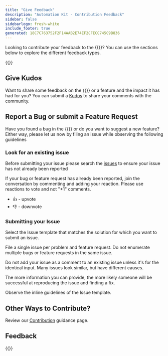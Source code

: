 ```yaml
---
title: "Give Feedback"
description: "Automation Kit - Contribution Feedback"
sidebar: false
sidebarlogo: fresh-white
include_footer: true
generated: 18C7C763752F2F14AAB2E74EF2CFECC745C9B836
---
```


Looking to contribute your feedback to the {{<product-name>}}? You can use the sections below to explore the different feedback types.

{{<toc>}}

## Give Kudos

Want to share some feedback on the {{<product-name>}} or a feature and the impact it has had for you? You can submit a [Kudos](https://github.com/microsoft/powercat-automation-kit/issues/new?assignees=&labels=automation-kit%2Ckudos&template=4-automation-kit-kudos.yml&title=%5BAutomation+Kit+-+Kudos%5D+Your+summary) to share your comments with the community.

## Report a Bug or submit a Feature Request

Have you found a bug in the {{<product-name>}} or do you want to suggest a new feature? Either way, please let us now by filing an issue while observing the following guidelines

### Look for an existing issue

Before submitting your issue please search the [issues](https://github.com/microsoft/automation-kit/issues) to ensure your issue has not already been reported

If your bug or feature request has already been reported, join the conversation by commenting and adding your reaction. Please use reactions to vote and not "+1" comments.

- 👍 - upvote
- 👎 - downvote

### Submitting your Issue

Select the Issue template that matches the solution for which you want to submit an issue.

File a single issue per problem and feature request. Do not enumerate multiple bugs or feature requests in the same issue.

Do not add your issue as a comment to an existing issue unless it's for the identical input. Many issues look similar, but have different causes.

The more information you can provide, the more likely someone will be successful at reproducing the issue and finding a fix.

Observe the inline guidelines of the Issue template.

## Other Ways to Contribute?

Review our [Contribution](/en-gb/contribution) guidance page.

## Feedback

{{<questions name="/content/en-gb/contribution/feedback.json" completed="Thank you for providing feedback" showNavigationButtons="false" locale="en-gb">}}
